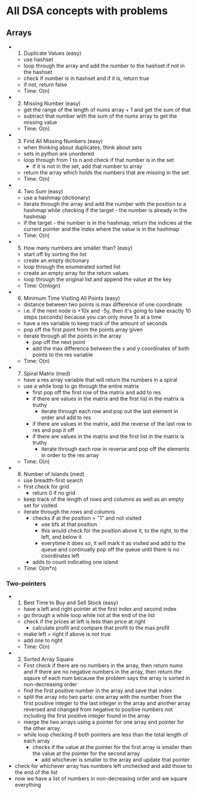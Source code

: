 # All DSA concepts with problems

## Arrays

- 1. Duplicate Values (easy)
  - use hashset
  - loop through the array and add the number to the hashset if not in the hashset
  - check if number is in hashset and if it is, return true
  - if not, return false
  - Time: O(n)
- 2. Missing Number (easy)
  - get the range of the length of nums array + 1 and get the sum of that
  - subtract that number with the sum of the nums array to get the missing value
  - Time: O(n)
- 3. Find All Missing Numbers (easy)
  - when thinking about duplicates, think about sets
  - sets in python are unordered
  - loop through from 1 to n and check if that number is in the set
    - if it is not in the set, add that number to array
  - return the array which holds the numbers that are missing in the set
  - Time: O(n)
- 4. Two Sum (easy)
  - use a hashmap (dictionary)
  - iterate through the array and add the number with the position to a hashmap while checking if the target - the number is already in the hashmap
  - if the target - the number is in the hashmap, return the indicies at the current pointer and the index where the value is in the hashmap
  - Time: O(n)
- 5. How many numbers are smaller than? (easy)
  - start off by sorting the list
  - create an empty dictionary
  - loop through the enumerated sorted list
  - create an empty array for the return values
  - loop through the original list and append the value at the key
  - Time: O(nlogn)
- 6. Minimum Time Visiting All Points (easy)
  - distance between two points is max difference of one coordinate
  - i.e. if the next node is +10x and -5y, then it's going to take exactly 10 steps (seconds) because you can only move 1x at a time
  - have a res variable to keep track of the amount of seconds
  - pop off the first point from the points array given
  - iterate through all the points in the array
    - pop off the next point
    - add the max difference between the x and y coordinates of both points to the res variable
  - Time: O(n)
- 7. Spiral Matrix (med)
  - have a res array variable that will return the numbers in a spiral
  - use a while loop to go through the entire matrix
    - first pop off the first row of the matrix and add to res
    - if there are values in the matrix and the first list in the matrix is truthy
      - iterate through each row and pop out the last element in order and add to res
    - if there are values in the matrix, add the reverse of the last row to res and pop it off
    - if there are values in the matrix and the first list in the matrix is truthy
      - iterate through each row in reverse and pop off the elements in order to the res array
  - Time: O(n)
- 8. Number of Islands (med)
  - use breadth-first search
  - first check for grid
    - return 0 if no grid
  - keep track of the length of rows and columns as well as an empty set for visited
  - iterate through the rows and columns
    - checks if at the position = "1" and not visited
      - use bfs at that position
      - this would check for the position above it, to the right, to the left, and below it
      - everytime it does so, it will mark it as visited and add to the queue and continually pop off the queue until there is no coordinates left
    - adds to count indicating one island
  - Time: O(m\*n)

### Two-pointers

- 1. Best Time to Buy and Sell Stock (easy)
  - have a left and right pointer at the first index and second index
  - go through a while loop while not at the end of the list
  - check if the prices at left is less than price at right
    - calculate profit and compare that profit to the max profit
  - make left = right if above is not true
  - add one to right
  - Time: O(n)
- 2. Sorted Array Square
  - First check if there are no numbers in the array, then return nums and if there are no negative numbers in the array, then return the sqaure of each num because the problem says the array is sorted in non-decreasing order
  - find the first positive number in the array and save that index
  - split the array into two parts: one array with the number from the first positive integer to the last integer in the array and another array reversed and changed from negative to positive numbers not including the first positive integer found in the array
  - merge the two arrays using a pointer for one array and pointer for the other array
  - while loop checking if both pointers are less than the total length of each array
    - checks if the value at the pointer for the first array is smaller than the value at the pointer for the second array
      - add whichever is smaller to the array and update that pointer
- check for whichever array has numbers left unchecked and add those to the end of the list
- now we have a list of numbers in non-decreasing order and we square everything
